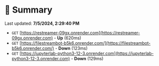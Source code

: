 # 📖 Summary
Last updated: **7/5/2024, 2:29:40 PM**

- `GET` [https://restreamer-09gx.onrender.com](https://restreamer-09gx.onrender.com) - **Up** (620ms)
- `GET` [https://filestreambot-b5k6.onrender.com/](https://filestreambot-b5k6.onrender.com/) - **Down** (123ms)
- `GET` [https://jupyterlab-python3-12-3.onrender.com](https://jupyterlab-python3-12-3.onrender.com) - **Down** (129ms)
